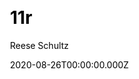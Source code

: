 ---
title: 11r
github: https://github.com/reeseschultz/11r
demo: https://reeseschultz.github.io/11r/
author: Reese Schultz
date: 2020-08-26T00:00:00.000Z
ssg:
  - Eleventy
cms:
  - Markdown
css:
  - Tailwind
category:
  - Blog
description: >-
  A blog template and theme using 11ty, TailwindCSS, Rollup, Prism syntax
  highlighting, etc.
draft: true
publish_date: '2020-08-25T22:40:53Z'
update_date: '2022-06-24T15:21:40Z'
github_star: 132
github_fork: 26
---